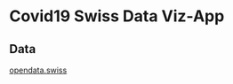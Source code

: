 # Covid19 Swiss Data Viz-App

## Data

[opendata.swiss](https://opendata.swiss/de/dataset/covid-19-schweiz)